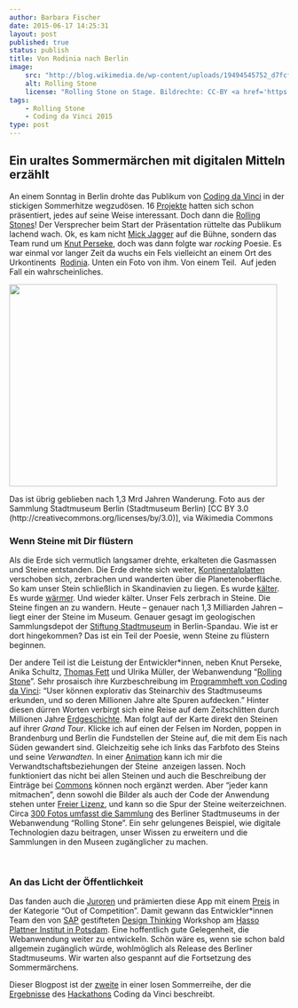 ```yaml
---
author: Barbara Fischer
date: 2015-06-17 14:25:31
layout: post
published: true
status: publish
title: Von Rodinia nach Berlin
image: 
    src: "http://blog.wikimedia.de/wp-content/uploads/19494545752_d7fcfe6926_z.jpg"
    alt: Rolling Stone
    license: "Rolling Stone on Stage. Bildrechte: CC-BY <a href='https://creativecommons.org/licenses/by/3.0/Coding da Vinci'>Wiki Commons</a>, Foto: Thomas Nitz"
tags:
    - Rolling Stone
    - Coding da Vinci 2015
type: post
---
```

<h2>Ein uraltes Sommermärchen mit digitalen Mitteln erzählt</h2>
<p>An einem Sonntag in Berlin drohte das Publikum von <a href="http://codingdavinci.de/">Coding da Vinci</a> in der stickigen Sommerhitze wegzudösen. 16 <a href="http://codingdavinci.de/projekte/">Projekte</a> hatten sich schon präsentiert, jedes auf seine Weise interessant. Doch dann die <a href="https://de.wikipedia.org/wiki/The_Rolling_Stones">Rolling Stones</a>! Der Versprecher beim Start der Präsentation rüttelte das Publikum lachend wach. Ok, es kam nicht <a href="https://de.wikipedia.org/wiki/Mick_Jagger">Mick Jagger</a> auf die Bühne, sondern das Team rund um <a href="https://twitter.com/knutator">Knut Perseke</a>, doch was dann folgte war <i>rocking</i> Poesie.&nbsp;Es war einmal vor langer Zeit da wuchs ein Fels vielleicht an einem Ort des Urkontinents &nbsp;<a href="https://de.wikipedia.org/wiki/Rodinia">Rodinia</a>. Unten&nbsp;ein Foto von ihm. Von einem Teil. &nbsp;Auf jeden Fall ein wahrscheinliches.</p>
<div style="width: 493px" class="block-right"><a href="https://commons.wikimedia.org/wiki/File%3AStadtmuseumBerlin_GeologischeSammlung_SM-2012-2820.jpg"><img class="" src="https://upload.wikimedia.org/wikipedia/commons/d/dd/StadtmuseumBerlin_GeologischeSammlung_SM-2012-2820.jpg" alt="" width="483" height="364"></a><p class="wp-caption-text">Das ist übrig geblieben nach 1,3 Mrd Jahren Wanderung. Foto aus der Sammlung Stadtmuseum Berlin (Stadtmuseum Berlin) [CC BY 3.0 (http://creativecommons.org/licenses/by/3.0)], via Wikimedia Commons</p></div>
<h3>Wenn Steine mit Dir flüstern</h3>
<p>Als die Erde sich vermutlich langsamer drehte, erkalteten die Gasmassen und Steine entstanden. Die Erde drehte sich weiter, <a href="https://de.wikipedia.org/wiki/Kontinentaldrift">Kontinentalplatten</a> verschoben sich, zerbrachen und wanderten über die Planetenoberfläche. So kam unser Stein schließlich in Skandinavien zu liegen. Es wurde <a href="https://de.wikipedia.org/wiki/Eiszeitalter">kälter</a>. Es wurde <a href="https://de.wikipedia.org/wiki/Klimageschichte">wärmer</a>. Und wieder kälter. Unser Fels zerbrach in Steine. Die Steine fingen an zu wandern. Heute – genauer nach 1,3 Milliarden Jahren – liegt einer der Steine im Museum. Genauer gesagt im geologischen Sammlungsdepot der <a href="https://de.wikipedia.org/wiki/Stiftung_Stadtmuseum_Berlin">Stiftung Stadtmuseum</a> in Berlin-Spandau. Wie ist er dort hingekommen? Das ist ein Teil der Poesie, wenn Steine zu flüstern beginnen.</p>
<p>Der andere Teil ist die Leistung der Entwickler*innen, neben Knut Perseke, Anika Schultz, <a href="https://twitter.com/FettThomas">Thomas Fett</a> und Ulrika Müller, der Webanwendung “<a href="http://knutator2.github.io/Rolling-Stone/#/">Rolling Stone</a>”. Sehr prosaisch ihre Kurzbeschreibung im <a href="http://codingdavinci.de/programm/">Programmheft von Coding da Vinci</a>: “User können explorativ das Steinarchiv des Stadtmuseums erkunden, und so deren Millionen Jahre alte Spuren aufdecken.” Hinter diesen dürren Worten verbirgt sich eine Reise auf dem Zeitschlitten durch Millionen Jahre <a href="https://de.wikipedia.org/wiki/Historische_Geologie">Erdgeschichte</a>. Man folgt auf der Karte direkt den Steinen auf ihrer <i>Grand Tour</i>. Klicke ich auf einen der Felsen im Norden, poppen in Brandenburg und Berlin die Fundstellen der Steine auf, die mit dem Eis nach Süden gewandert sind. Gleichzeitig sehe ich links das Farbfoto des Steins und seine <i>Verwandten</i>. In einer <a href="http://knutator2.github.io/Rolling-Stone/#/graph?stone=481072">Animation</a> kann ich mir die Verwandtschaftsbeziehungen der Steine &nbsp;anzeigen lassen. Noch funktioniert das nicht bei allen Steinen und auch die Beschreibung der Einträge bei <a href="https://commons.wikimedia.org/wiki/File:StadtmuseumBerlin_GeologischeSammlung_SM-2012-2824-1-2.jpg">Commons</a> können noch ergänzt werden. Aber “jeder kann mitmachen”, denn sowohl die Bilder als auch der Code der Anwendung stehen unter <a href="https://de.wikipedia.org/wiki/Freie_Lizenz">Freier Lizenz</a>, und kann so die Spur der Steine weiterzeichnen. Circa <a href="https://commons.wikimedia.org/wiki/Category:Geologische_Sammlung_(Stadtmuseum_Berlin)">300 Fotos umfasst die Sammlung</a> des Berliner Stadtmuseums in der Webanwendung “Rolling Stone”. Ein sehr gelungenes Beispiel, wie digitale Technologien dazu beitragen, unser Wissen zu erweitern und die Sammlungen in den Museen zugänglicher zu machen.</p>
<p>&nbsp;</p>
<h3>An das Licht der Öffentlichkeit</h3>
<p>Das fanden auch die <a href="http://codingdavinci.de/programm/#Jury">Juroren</a> und prämierten diese App mit einem <a href="http://codingdavinci.de/programm/#Preise">Preis</a> in der Kategorie “Out of Competition”. Damit gewann das Entwickler*innen Team den von <a href="https://de.wikipedia.org/wiki/SAP">SAP</a> gestifteten <a href="https://de.wikipedia.org/wiki/Design_Thinking">Design Thinking</a> Workshop am <a href="https://de.wikipedia.org/wiki/Hasso-Plattner-Institut">Hasso Plattner Institut in Potsdam</a>. Eine hoffentlich gute Gelegenheit, die Webanwendung weiter zu entwickeln. Schön wäre es, wenn sie schon bald allgemein zugänglich würde, wohlmöglich als Release des Berliner Stadtmuseums. Wir warten also gespannt auf die Fortsetzung des Sommermärchens.</p>
<p>Dieser Blogpost ist der <a href="http://blog.wikimedia.de/2015/07/07/die-fruchtbare-dialektik-von-coding-da-vinci/">zweite</a> in einer losen Sommerreihe, der die <a href="http://codingdavinci.de/dokumentation/">Ergebnisse</a> des <a href="https://de.wikipedia.org/wiki/Hackathon">Hackathons</a> Coding da Vinci beschreibt.</p>
			
